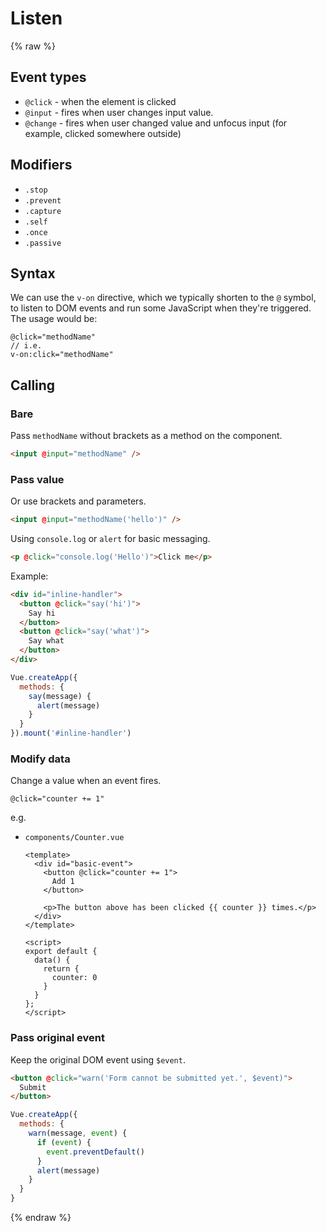 # Listen

{% raw %}

## Event types

- `@click` - when the element is clicked
- `@input` - fires when user changes input value.
- `@change` - fires when user changed value and unfocus input (for example, clicked somewhere outside)


## Modifiers

- `.stop`
- `.prevent`
- `.capture`
- `.self`
- `.once`
- `.passive`
    

## Syntax

We can use the `v-on` directive, which we typically shorten to the `@` symbol, to listen to DOM events and run some JavaScript when they're triggered. The usage would be:

```
@click="methodName"
// i.e.
v-on:click="methodName"
```

## Calling

### Bare

Pass `methodName` without brackets as a method on the component.

```html
<input @input="methodName" />
```

### Pass value

Or use brackets and parameters.

```html
<input @input="methodName('hello')" />
```

Using `console.log` or `alert` for basic messaging.

```html
<p @click="console.log('Hello')">Click me</p>
```

Example:

```html
<div id="inline-handler">
  <button @click="say('hi')">
    Say hi
  </button>
  <button @click="say('what')">
    Say what
  </button>
</div>
```
```javascript
Vue.createApp({
  methods: {
    say(message) {
      alert(message)
    }
  }
}).mount('#inline-handler')
```

### Modify data

Change a value when an event fires.

```
@click="counter += 1"
```

e.g.

- `components/Counter.vue`
    ```vue
    <template>
      <div id="basic-event">
        <button @click="counter += 1">
          Add 1
        </button>

        <p>The button above has been clicked {{ counter }} times.</p>
      </div>
    </template>

    <script>
    export default {
      data() {
        return {
          counter: 0
        }
      }
    };
    </script>
    ```

### Pass original event

Keep the original DOM event using `$event`.

```html
<button @click="warn('Form cannot be submitted yet.', $event)">
  Submit
</button>
```
```javascript
Vue.createApp({
  methods: {
    warn(message, event) {
      if (event) {
        event.preventDefault()
      }
      alert(message)
    }
  }
}
```

{% endraw %}
